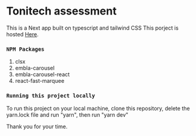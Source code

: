 # Tonitech assessment

This is a Next app built on typescript and tailwind CSS
This porject is hosted [Here](https://tonictech.vercel.app).

### `NPM Packages`

1. clsx
2. embla-carousel
3. embla-carousel-react
4. react-fast-marquee

### `Running this project locally`

To run this project on your local machine, clone this repository, delete the yarn.lock file and run "yarn",
then run "yarn dev"

Thank you for your time.
